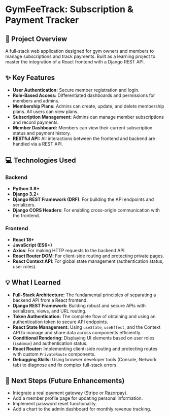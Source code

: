 # GymFeeTrack: Subscription & Payment Tracker

## 🚀 Project Overview
A full-stack web application designed for gym owners and members to manage subscriptions and track payments. Built as a learning project to master the integration of a React frontend with a Django REST API.

## ✨ Key Features
- **User Authentication:** Secure member registration and login.
- **Role-Based Access:** Differentiated dashboards and permissions for members and admins.
- **Membership Plans:** Admins can create, update, and delete membership plans. All users can view plans.
- **Subscription Management:** Admins can manage member subscriptions and record payments.
- **Member Dashboard:** Members can view their current subscription status and payment history.
- **RESTful API:** All interactions between the frontend and backend are handled via a REST API.

## 💻 Technologies Used
### Backend
- **Python 3.8+**
- **Django 3.2+**
- **Django REST Framework (DRF)**: For building the API endpoints and serializers.
- **Django CORS Headers**: For enabling cross-origin communication with the frontend.

### Frontend
- **React 18+**
- **JavaScript (ES6+)**
- **Axios**: For making HTTP requests to the backend API.
- **React Router DOM**: For client-side routing and protecting private pages.
- **React Context API**: For global state management (authentication status, user roles).


## 💡 What I Learned 
- **Full-Stack Architecture:** The fundamental principles of separating a backend API from a React frontend.
- **Django REST Framework:** Building robust and secure APIs with serializers, views, and URL routing.
- **Token Authentication:** The complete flow of obtaining and using an authentication token to secure API endpoints.
- **React State Management:** Using `useState`, `useEffect`, and the Context API to manage and share data across components efficiently.
- **Conditional Rendering:** Displaying UI elements based on user roles (`isAdmin`) and authentication status.
- **React Router:** Implementing client-side routing and protecting routes with custom `PrivateRoute` components.
- **Debugging Skills:** Using browser developer tools (Console, Network tab) to diagnose and fix complex full-stack errors.


## 🚀 Next Steps (Future Enhancements)
- Integrate a real payment gateway (Stripe or Razorpay).
- Add a member profile page for updating personal information.
- Implement password reset functionality.
- Add a chart to the admin dashboard for monthly revenue tracking.
